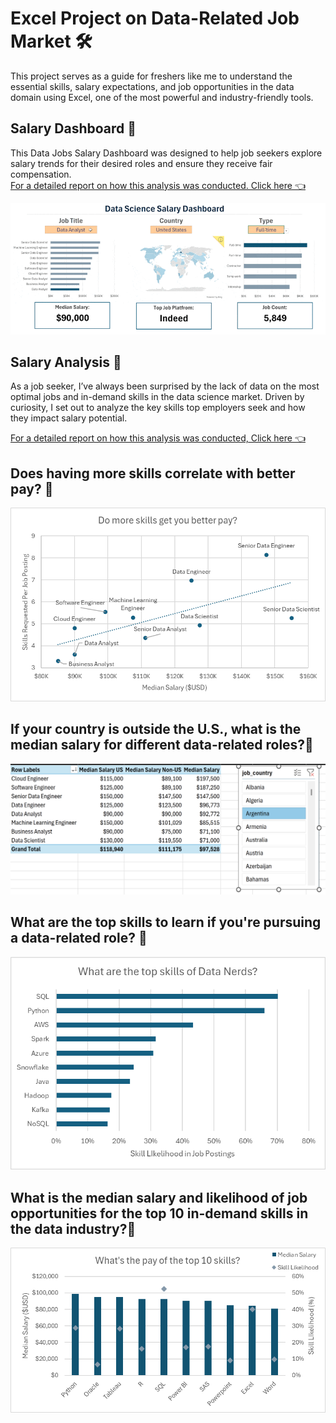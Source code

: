 # Excel Project on Data-Related Job Market 🛠️

This project serves as a guide for freshers like me to understand the essential skills, salary expectations, and job opportunities in the data domain using Excel, one of the most powerful and industry-friendly tools.

## Salary Dashboard 💸
This Data Jobs Salary Dashboard was designed to help job seekers explore salary trends for their desired roles and ensure they receive fair compensation.  
[For a detailed report on how this analysis was conducted. Click here 👈](Project_1-Dashboard)  

![Salary Dashboard](0_Resources/Images/1_Salary_Dashboard_Final_Dashboard.gif)

## Salary Analysis 🎢
As a job seeker, I’ve always been surprised by the lack of data on the most optimal jobs and in-demand skills in the data science market. Driven by curiosity, I set out to analyze the key skills top employers seek and how they impact salary potential.  

[For a detailed report on how this analysis was conducted, Click here 👈](Project_2-Analysis)    

## Does having more skills correlate with better pay? 🤔

![salary_chart_1](0_Resources/Images/2_Project_Analysis_Chart1.png)  

## If your country is outside the U.S., what is the median salary for different data-related roles?🤔 

![Salary_Chart_2](0_Resources/Images/2_Project_Analysis_Chart2.png) 

## What are the top skills to learn if you're pursuing a data-related role? 🤔

![Salary_Chart_3](0_Resources/Images/2_Project_Analysis_Chart3.png)  

## What is the median salary and likelihood of job opportunities for the top 10 in-demand skills in the data industry?🤔

![Salary_Chart_4](0_Resources/Images/2_Project_Analysis_Chart4.png)
